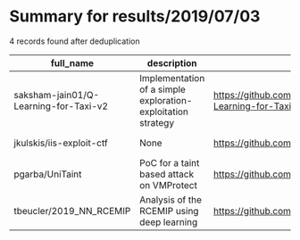 
# Summary for results/2019/07/03
    
4 records found after deduplication

| full_name | description | html_url | matched_list | matched_count | pushed_at | size | stargazers_count | language | forks_count |
|---------------------------------------|--------------------------------------------------------------|----------------------------------------------------------|----------------|-----------------|---------------------------|--------|--------------------|------------------|---------------|
| saksham-jain01/Q-Learning-for-Taxi-v2 | Implementation of a simple exploration-exploitation strategy | https://github.com/saksham-jain01/Q-Learning-for-Taxi-v2 | ['exploit'] | 1 | 2019-07-03 16:05:57+00:00 | 8 | 0 | Jupyter Notebook | 0 |
| jkulskis/iis-exploit-ctf | None | https://github.com/jkulskis/iis-exploit-ctf | ['exploit'] | 1 | 2019-07-03 16:06:13+00:00 | 2 | 0 | Python | 0 |
| pgarba/UniTaint | PoC for a taint based attack on VMProtect | https://github.com/pgarba/UniTaint | ['attack poc'] | 1 | 2019-07-03 08:50:18+00:00 | 20 | 77 | C++ | 21 |
| tbeucler/2019_NN_RCEMIP | Analysis of the RCEMIP using deep learning | https://github.com/tbeucler/2019_NN_RCEMIP | ['rce'] | 1 | 2019-07-03 21:27:14+00:00 | 2 | 0 | Jupyter Notebook | 0 |
